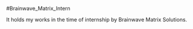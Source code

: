 #Brainwave_Matrix_Intern        

It holds my works in the time of internship by Brainwave Matrix Solutions.
